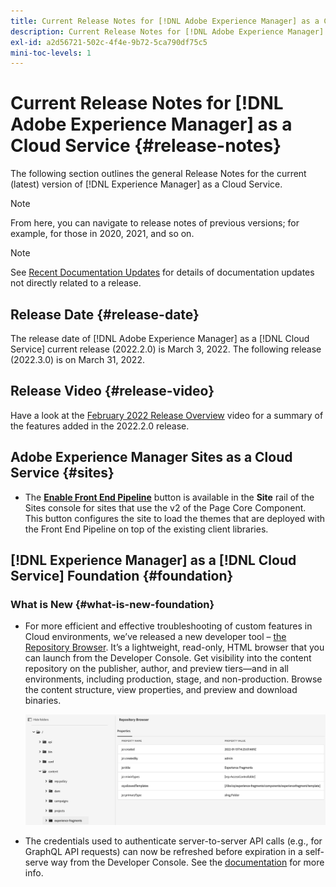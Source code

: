 ```yaml
---
title: Current Release Notes for [!DNL Adobe Experience Manager] as a Cloud Service.
description: Current Release Notes for [!DNL Adobe Experience Manager] as a Cloud Service.
exl-id: a2d56721-502c-4f4e-9b72-5ca790df75c5
mini-toc-levels: 1
---
```


# Current Release Notes for [!DNL Adobe Experience Manager] as a Cloud Service {#release-notes}

The following section outlines the general Release Notes for the current (latest) version of [!DNL Experience Manager] as a Cloud Service.

>[!NOTE]
>
>From here, you can navigate to release notes of previous versions; for example, for those in 2020, 2021, and so on.

>[!NOTE]
>
>See [Recent Documentation Updates](https://experienceleague.adobe.com/docs/experience-manager-release-information/aem-release-updates/doc-updates/documentation-updates.html) for details of documentation updates not directly related to a release.

## Release Date {#release-date}

The release date of [!DNL Adobe Experience Manager] as a [!DNL Cloud Service] current release (2022.2.0) is March 3, 2022.
The following release (2022.3.0) is on March 31, 2022.

## Release Video {#release-video}

Have a look at the [February 2022 Release Overview](https://video.tv.adobe.com/v/340120) video for a summary of the features added in the 2022.2.0 release.

## Adobe Experience Manager Sites as a Cloud Service {#sites}

* The **[Enable Front End Pipeline](/help/sites-cloud/administering/site-creation/enable-front-end-pipeline.md)** button is available in the **Site** rail of the Sites console for sites that use the v2 of the Page Core Component. This button configures the site to load the themes that are deployed with the Front End Pipeline on top of the existing client libraries.

## [!DNL Experience Manager] as a [!DNL Cloud Service] Foundation {#foundation}

### What is New {#what-is-new-foundation}

* For more efficient and effective troubleshooting of custom features in Cloud environments, we’ve released a new developer tool – [the Repository Browser](/help/implementing/developing/tools/repository-browser.md). It’s a lightweight, read-only, HTML browser that you can launch from the Developer Console. Get visibility into the content repository on the publisher, author, and preview tiers—and in all environments, including production, stage, and non-production. Browse the content structure, view properties, and preview and download binaries.

  ![repobrowserrelnotes](/help/release-notes/assets/repobrowserrelnotes.png)

* The credentials used to authenticate server-to-server API calls (e.g., for GraphQL API requests) can now be refreshed before expiration in a self-serve way from the Developer Console. See the [documentation](/help/implementing/developing/introduction/generating-access-tokens-for-server-side-apis.md#refresh-credentials) for more info.
